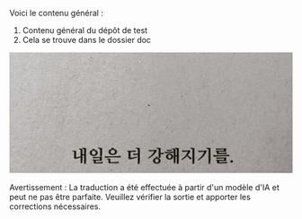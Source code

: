 Voici le contenu général :
1. Contenu général du dépôt de test
2. Cela se trouve dans le dossier doc
   
![korean](docs/translated_images/korean.e3ddbb43b5c695f172d9a0427fc21760a0cbb2d3c78b0cc695ab3fc9dcd046ad.fr.png)


Avertissement : La traduction a été effectuée à partir d'un modèle d'IA et peut ne pas être parfaite. Veuillez vérifier la sortie et apporter les corrections nécessaires.